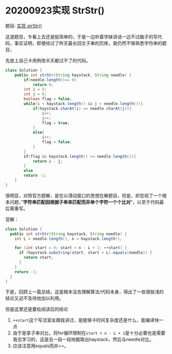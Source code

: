 # 20200923实现 StrStr\(\)

题目: [实现 strStr()](https://leetcode-cn.com/problems/implement-strstr/)

这道题目，乍看上去还是挺简单的，于是一边听着学妹讲话一边不过脑子的写代码，事实证明，即便经过了昨天最长回文子串的历练，我仍然不够熟悉字符串的题目，

先放上自己卡用例改半天都过不了的代码。

```java
class Solution {
    public int strStr(String haystack, String needle) {
        if(needle.length()== 0)
            return 0;
        int i = 0;
        int j = 0;
        boolean flag = false;
        while(i < haystack.length() && j < needle.length()){
            if(haystack.charAt(i) == needle.charAt(j)){
                i++;
                j++;
                flag = true;              
            }
            else{
                i++;
                flag = false;
            }
        }
        if(flag && haystack.length() >= needle.length()){
            return i - j;
        }
        else
        return -1;
    }
}
```

很明显，对照官方题解，是在以滑动窗口的思想在解题目，但是，却忽视了一个根本问题，”**字符串匹配因根据子串来匹配而非单个字符一个个比对**“，以至于代码最后需重写。

官解：

```java
class Solution {
  public int strStr(String haystack, String needle) {
    int L = needle.length(), n = haystack.length();

    for (int start = 0; start < n - L + 1; ++start) {
      if (haystack.substring(start, start + L).equals(needle)) {
        return start;
      }
    }
    return -1;
  }
}
```

于是，回顾上一篇总结，这是根本没去理解算法/代码本身，得出了一些很肤浅的结论又迫不及待地加以利用。

但是这里还是要给阅读后的结论

1. `++start`这个写法室友跟我讲过，是能够卡时间复杂度还是什么，能编译快一点
2. 由于是拿子串对比，将for循环限制在`start < n - L + 1`是十分必要也是需要我去学习的，这是去一段一段地截取出haystack，然后与needle对比。
3. 应该注意用equals而非==。

